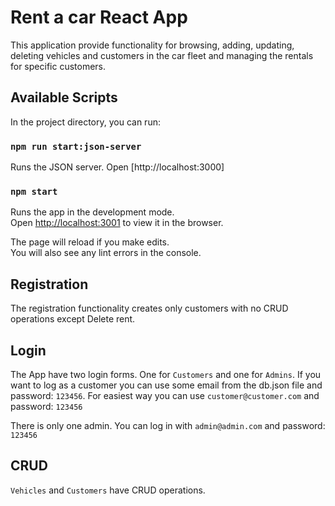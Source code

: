 # Rent a car React App

This application provide functionality for browsing, adding, updating, deleting vehicles and customers in the car fleet and managing the rentals for specific customers.

## Available Scripts

In the project directory, you can run:

### `npm run start:json-server`

Runs the JSON server. Open [http://localhost:3000]

### `npm start`

Runs the app in the development mode.\
Open [http://localhost:3001](http://localhost:3001) to view it in the browser.

The page will reload if you make edits.\
You will also see any lint errors in the console.

## Registration

The registration functionality creates only customers with no CRUD operations except Delete rent.

## Login

The App have two login forms. One for `Customers` and one for `Admins`.
If you want to log as a customer you can use some email from the db.json file and password: `123456`.
For easiest way you can use `customer@customer.com` and password: `123456`

There is only one admin. You can log in with `admin@admin.com` and password: `123456`

## CRUD

`Vehicles` and `Customers` have CRUD operations.

